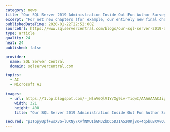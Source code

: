 ```yaml
---
category: news
title: "Our SQL Server 2019 Administration Inside Out Fun Author Survey"
excerpt: "For net new chapters (for example, our entirely new final chapter on Big Data and Machine Learning features of SQL Server 2019 ... and used the opportunity to convert some of my SSMS work into Azure data studio notebooks where I could. William Assaf: At home, with the same exactly three-wide screen setup as the last book."
publishedDateTime: 2020-01-22T22:52:00Z
sourceUrl: https://www.sqlservercentral.com/blogs/our-sql-server-2019-administration-inside-out-fun-author-survey
type: article
quality: 24
heat: 24
published: false

provider:
  name: SQL Server Central
  domain: sqlservercentral.com

topics:
  - AI
  - Microsoft AI

images:
  - url: https://1.bp.blogspot.com/-_NlnV6QlV1Y/Xg9iv-TiqwI/AAAAAAACJig/lVMmlC4suNgi_CgoSo-rQ0M2WBgPaT49gCLcBGAsYHQ/s400/sql2019io.jpg
    width: 321
    height: 400
    title: "Our SQL Server 2019 Administration Inside Out Fun Author Survey"

secured: "pITGpy0pf+wsXvG+lUXNy7XvfNMUIbGM3ZbDC5DJIA520KjBK+4q5buBXVvQw01b36MbyTK8r3CeCXbE4atvpC+3Oz/6tv36Ekf9W+kK2zuEBQF6j8hz0ivTsM18sYxOCnDB8OKcPiPlSZ5R0qlTQRm8gtV9MxsKh6C+DMrIDMVeQXPuqrEK5sv/TQl3fX6TGt7gyJcOcyf1oyIRrJ8o7fsFDpD40FlmnTsKZ0er+pnlujky5nMEb70dvLbMk5gFFgNJiUIstnOknxtwtrvHH3gJMhigvqXfP6WuVhx3A+MrxE2SPaUa40i3VG3IA0tx;Ej+tQe0E9h8Um1UTScKk/A=="
---
```


